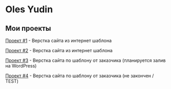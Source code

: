 # Oles Yudin
## Мои проекты

[Проект #1](https://olesyudin.github.io/Project_1/ "My Company") - Верстка сайта из интернет шаблона

[Проект #2](https://olesyudin.github.io/Project_2/ "Service Page") - Верстка сайта из интернет шаблона

[Проект #3](https://olesyudin.github.io/Project_3/ "Sai for Germany compamy") - Верстка сайта по шаблону от заказчика (планируется залив на WordPress)

[Проект #4](https://olesyudin.github.io/Project_5/ "Axit") - Верстка сайта по шаблону от заказчика (не закончен / TEST)
